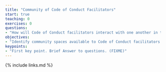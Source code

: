 ```yaml
---
title: "Community of Code of Conduct Facilitators"
start: true
teaching: 0
exercises: 0
questions:
- "How will Code of Conduct facilitators interact with one another in the community?"
objectives:
- "Identify community spaces available to Code of Conduct facilitators to confer and build rapport with one another in the community"
keypoints:
- "First key point. Brief Answer to questions. (FIXME)"
---
```



{% include links.md %}

